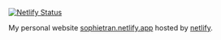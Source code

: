 [![Netlify Status](https://api.netlify.com/api/v1/badges/4845ed58-ee8f-4804-91a5-5c4196c32a0b/deploy-status)](https://app.netlify.com/sites/sophietran/deploys)

My personal website [sophietran.netlify.app](https://sophietran.netlify.app/)
hosted by [netlify](https://netlify.com).

